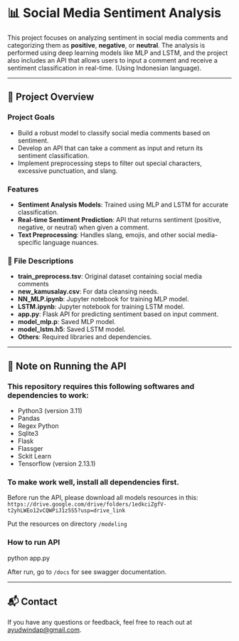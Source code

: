# 📊 Social Media Sentiment Analysis

This project focuses on analyzing sentiment in social media comments and categorizing them as **positive**, **negative**, or **neutral**. The analysis is performed using deep learning models like MLP and LSTM, and the project also includes an API that allows users to input a comment and receive a sentiment classification in real-time.
(Using Indonesian language).

---

## 🚀 Project Overview

### Project Goals
- Build a robust model to classify social media comments based on sentiment.
- Develop an API that can take a comment as input and return its sentiment classification.
- Implement preprocessing steps to filter out special characters, excessive punctuation, and slang.

### Features
- **Sentiment Analysis Models**: Trained using MLP and LSTM for accurate classification.
- **Real-time Sentiment Prediction**: API that returns sentiment (positive, negative, or neutral) when given a comment.
- **Text Preprocessing**: Handles slang, emojis, and other social media-specific language nuances.

### 📄 File Descriptions
- **train_preprocess.tsv**: Original dataset containing social media comments
- **new_kamusalay.csv**: For data cleansing needs.
- **NN_MLP.ipynb**: Jupyter notebook for training MLP model.
- **LSTM.ipynb**: Jupyter notebook for training LSTM model.
- **app.py**: Flask API for predicting sentiment based on input comment.
- **model_mlp.p**: Saved MLP model.
- **model_lstm.h5**: Saved LSTM model.
- **Others**: Required libraries and dependencies.

---

## 🚀 Note on Running the API

### This repository requires this following softwares and dependencies to work:

- Python3 (version 3.11)
- Pandas
- Regex Python
- Sqlite3
- Flask
- Flassger
- Sckit Learn
- Tensorflow (version 2.13.1)

### To make work well, install all dependencies first.

Before run the API, please download all models resources in this: 
`https://drive.google.com/drive/folders/1edkciZgfV-t2yhLWEo12vCQWPiJ1z5S5?usp=drive_link`

Put the resources on directory `/modeling`

### How to run API
python app.py

After run, go to `/docs` for see swagger documentation.

---

## 📬 Contact
If you have any questions or feedback, feel free to reach out at ayudwindap@gmail.com.
